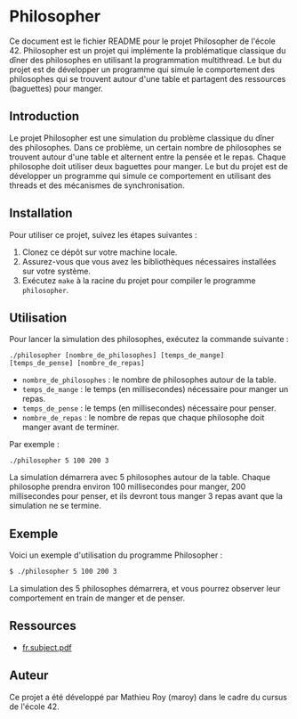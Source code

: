 # Philosopher

Ce document est le fichier README pour le projet Philosopher de l'école 42. Philosopher est un projet qui implémente la problématique classique du dîner des philosophes en utilisant la programmation multithread. Le but du projet est de développer un programme qui simule le comportement des philosophes qui se trouvent autour d'une table et partagent des ressources (baguettes) pour manger.

## Introduction

Le projet Philosopher est une simulation du problème classique du dîner des philosophes. Dans ce problème, un certain nombre de philosophes se trouvent autour d'une table et alternent entre la pensée et le repas. Chaque philosophe doit utiliser deux baguettes pour manger. Le but du projet est de développer un programme qui simule ce comportement en utilisant des threads et des mécanismes de synchronisation.

## Installation

Pour utiliser ce projet, suivez les étapes suivantes :

1. Clonez ce dépôt sur votre machine locale.
2. Assurez-vous que vous avez les bibliothèques nécessaires installées sur votre système.
3. Exécutez `make` à la racine du projet pour compiler le programme `philosopher`.

## Utilisation

Pour lancer la simulation des philosophes, exécutez la commande suivante :

```
./philosopher [nombre_de_philosophes] [temps_de_mange] [temps_de_pense] [nombre_de_repas]
```

- `nombre_de_philosophes` : le nombre de philosophes autour de la table.
- `temps_de_mange` : le temps (en millisecondes) nécessaire pour manger un repas.
- `temps_de_pense` : le temps (en millisecondes) nécessaire pour penser.
- `nombre_de_repas` : le nombre de repas que chaque philosophe doit manger avant de terminer.

Par exemple :

```
./philosopher 5 100 200 3
```

La simulation démarrera avec 5 philosophes autour de la table. Chaque philosophe prendra environ 100 millisecondes pour manger, 200 millisecondes pour penser, et ils devront tous manger 3 repas avant que la simulation ne se termine.

## Exemple

Voici un exemple d'utilisation du programme Philosopher :

```bash
$ ./philosopher 5 100 200 3
```

La simulation des 5 philosophes démarrera, et vous pourrez observer leur comportement en train de manger et de penser.

## Ressources

- [fr.subject.pdf](https://cdn.intra.42.fr/pdf/pdf/66945/fr.subject.pdf)

## Auteur

Ce projet a été développé par Mathieu Roy (maroy) dans le cadre du cursus de l'école 42.

